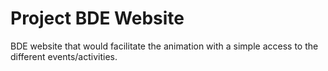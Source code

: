 # Project BDE Website

BDE website that would facilitate the animation with a simple access to the different events/activities.
